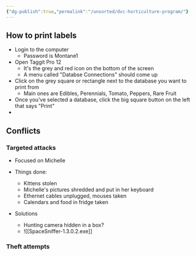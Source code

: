 ```yaml
---
{"dg-publish":true,"permalink":"/unsorted/dvc-horticulture-program/"}
---
```






## How to print labels
- Login to the computer
	- Password is Montane1
- Open Taggit Pro 12
	- It's the grey and red icon on the bottom of the screen
	- A menu called "Databse Connections" should come up
- Click on the grey square or rectangle next to the database you want to print from
	- Main ones are Edibles, Perennials, Tomato, Peppers, Rare Fruit
- Once you've selected a database, click the big square button on the left that says "Print"
- 























## Conflicts

### Targeted attacks
- Focused on Michelle
- Things done:
	- Kittens stolen
	- Michelle's pictures shredded and put in her keyboard
	- Ethernet cables unplugged, mouses taken
	- Calendars and food in fridge taken


- Solutions
	- Hunting camera hidden in a box?
	- ![[SpaceSniffer-1.3.0.2.exe]]



### Theft attempts